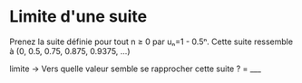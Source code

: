 <!SLIDE form=limite_exemple>

# Limite d'une suite

Prenez la suite définie pour tout n ≥ 0 par uₙ=1 - 0.5ⁿ.
Cette suite ressemble à (0, 0.5, 0.75, 0.875, 0.9375, …)

limite -> Vers quelle valeur semble se rapprocher cette suite ? = ___
